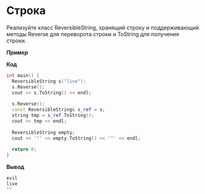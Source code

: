 Строка<a name="TOP"></a>
===================

Реализуйте класс ReversibleString, хранящий строку и поддерживающий методы Reverse для переворота строки и ToString для получения строки.  

***Пример***

**Код**

```C++
int main() {
  ReversibleString s("live");
  s.Reverse();
  cout << s.ToString() << endl;
  
  s.Reverse();
  const ReversibleString& s_ref = s;
  string tmp = s_ref.ToString();
  cout << tmp << endl;
  
  ReversibleString empty;
  cout << '"' << empty.ToString() << '"' << endl;
  
  return 0;
}
```

**Вывод**

```C++
evil
live
""
```
